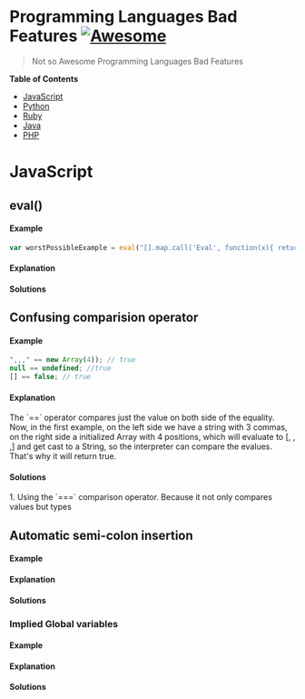 # Programming Languages Bad Features [![Awesome](https://cdn.rawgit.com/sindresorhus/awesome/d7305f38d29fed78fa85652e3a63e154dd8e8829/media/badge.svg)](https://github.com/sindresorhus/awesome)

> Not so Awesome Programming Languages Bad Features

**Table of Contents**

- [JavaScript](#javascript)
- [Python](#python)
- [Ruby](#ruby)
- [Java](#java)
- [PHP](#php)

# JavaScript

## eval()

#### Example

```javascript
var worstPossibleExample = eval("[].map.call('Eval', function(x){ return x;}).reverse().join('')");
```
#### Explanation

#### Solutions

## Confusing comparision operator

#### Example

```javascript
",,," == new Array(4)); // true
null == undefined; //true
[] == false; // true
```

#### Explanation
<p>
The `==` operator compares just the value on both side
of the equality. Now, in the first example, on the left side
we have a string with 3 commas, on the right side a initialized
Array with 4 positions, which will evaluate to [, , ,] and get cast
to a String, so the interpreter can compare the evalues. That's why
it will return true.
<p>

#### Solutions
<p>
1. Using the `===` comparison operator.
Because it not only compares values but types
<p>

## Automatic semi-colon insertion

#### Example
#### Explanation
#### Solutions


### Implied Global variables

#### Example
#### Explanation
#### Solutions
